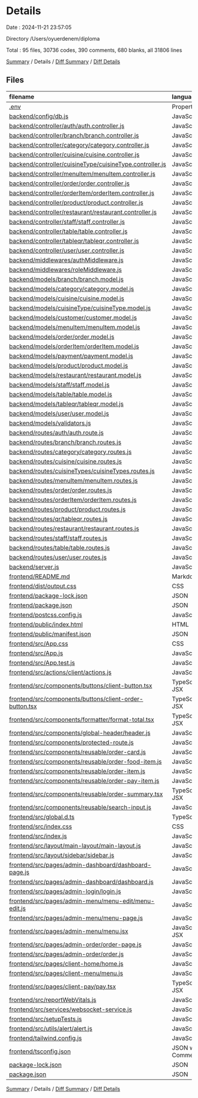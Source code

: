 # Details

Date : 2024-11-21 23:57:05

Directory /Users/oyuerdenem/diploma

Total : 95 files,  30736 codes, 390 comments, 680 blanks, all 31806 lines

[Summary](results.md) / Details / [Diff Summary](diff.md) / [Diff Details](diff-details.md)

## Files
| filename | language | code | comment | blank | total |
| :--- | :--- | ---: | ---: | ---: | ---: |
| [.env](/.env) | Properties | 4 | 0 | 0 | 4 |
| [backend/config/db.js](/backend/config/db.js) | JavaScript | 10 | 0 | 2 | 12 |
| [backend/controller/auth/auth.controller.js](/backend/controller/auth/auth.controller.js) | JavaScript | 55 | 0 | 10 | 65 |
| [backend/controller/branch/branch.controller.js](/backend/controller/branch/branch.controller.js) | JavaScript | 124 | 0 | 15 | 139 |
| [backend/controller/category/category.controller.js](/backend/controller/category/category.controller.js) | JavaScript | 73 | 0 | 12 | 85 |
| [backend/controller/cuisine/cuisine.controller.js](/backend/controller/cuisine/cuisine.controller.js) | JavaScript | 76 | 56 | 22 | 154 |
| [backend/controller/cuisineType/cuisineType.controller.js](/backend/controller/cuisineType/cuisineType.controller.js) | JavaScript | 67 | 0 | 12 | 79 |
| [backend/controller/menuItem/menuItem.controller.js](/backend/controller/menuItem/menuItem.controller.js) | JavaScript | 118 | 0 | 18 | 136 |
| [backend/controller/order/order.controller.js](/backend/controller/order/order.controller.js) | JavaScript | 104 | 4 | 18 | 126 |
| [backend/controller/orderItem/orderItem.controller.js](/backend/controller/orderItem/orderItem.controller.js) | JavaScript | 72 | 19 | 15 | 106 |
| [backend/controller/product/product.controller.js](/backend/controller/product/product.controller.js) | JavaScript | 62 | 0 | 12 | 74 |
| [backend/controller/restaurant/restaurant.controller.js](/backend/controller/restaurant/restaurant.controller.js) | JavaScript | 108 | 0 | 16 | 124 |
| [backend/controller/staff/staff.controller.js](/backend/controller/staff/staff.controller.js) | JavaScript | 49 | 0 | 7 | 56 |
| [backend/controller/table/table.controller.js](/backend/controller/table/table.controller.js) | JavaScript | 69 | 0 | 12 | 81 |
| [backend/controller/tableqr/tableqr.controller.js](/backend/controller/tableqr/tableqr.controller.js) | JavaScript | 27 | 0 | 5 | 32 |
| [backend/controller/user/user.controller.js](/backend/controller/user/user.controller.js) | JavaScript | 47 | 0 | 7 | 54 |
| [backend/middlewares/authMiddleware.js](/backend/middlewares/authMiddleware.js) | JavaScript | 17 | 0 | 3 | 20 |
| [backend/middlewares/roleMiddleware.js](/backend/middlewares/roleMiddleware.js) | JavaScript | 8 | 0 | 3 | 11 |
| [backend/models/branch/branch.model.js](/backend/models/branch/branch.model.js) | JavaScript | 83 | 0 | 4 | 87 |
| [backend/models/category/category.model.js](/backend/models/category/category.model.js) | JavaScript | 35 | 0 | 4 | 39 |
| [backend/models/cuisine/cuisine.model.js](/backend/models/cuisine/cuisine.model.js) | JavaScript | 35 | 11 | 4 | 50 |
| [backend/models/cuisineType/cuisineType.model.js](/backend/models/cuisineType/cuisineType.model.js) | JavaScript | 30 | 0 | 4 | 34 |
| [backend/models/customer/customer.model.js](/backend/models/customer/customer.model.js) | JavaScript | 31 | 0 | 5 | 36 |
| [backend/models/menuItem/menuItem.model.js](/backend/models/menuItem/menuItem.model.js) | JavaScript | 33 | 0 | 4 | 37 |
| [backend/models/order/order.model.js](/backend/models/order/order.model.js) | JavaScript | 49 | 0 | 4 | 53 |
| [backend/models/orderItem/orderItem.model.js](/backend/models/orderItem/orderItem.model.js) | JavaScript | 37 | 1 | 5 | 43 |
| [backend/models/payment/payment.model.js](/backend/models/payment/payment.model.js) | JavaScript | 35 | 0 | 4 | 39 |
| [backend/models/product/product.model.js](/backend/models/product/product.model.js) | JavaScript | 15 | 0 | 4 | 19 |
| [backend/models/restaurant/restaurant.model.js](/backend/models/restaurant/restaurant.model.js) | JavaScript | 26 | 0 | 4 | 30 |
| [backend/models/staff/staff.model.js](/backend/models/staff/staff.model.js) | JavaScript | 59 | 0 | 5 | 64 |
| [backend/models/table/table.model.js](/backend/models/table/table.model.js) | JavaScript | 37 | 0 | 4 | 41 |
| [backend/models/tableqr/tableqr.model.js](/backend/models/tableqr/tableqr.model.js) | JavaScript | 35 | 0 | 4 | 39 |
| [backend/models/user/user.model.js](/backend/models/user/user.model.js) | JavaScript | 23 | 0 | 4 | 27 |
| [backend/models/validators.js](/backend/models/validators.js) | JavaScript | 11 | 5 | 8 | 24 |
| [backend/routes/auth/auth.route.js](/backend/routes/auth/auth.route.js) | JavaScript | 6 | 0 | 4 | 10 |
| [backend/routes/branch/branch.routes.js](/backend/routes/branch/branch.routes.js) | JavaScript | 15 | 0 | 4 | 19 |
| [backend/routes/category/category.routes.js](/backend/routes/category/category.routes.js) | JavaScript | 13 | 0 | 4 | 17 |
| [backend/routes/cuisine/cuisine.routes.js](/backend/routes/cuisine/cuisine.routes.js) | JavaScript | 13 | 0 | 4 | 17 |
| [backend/routes/cuisineTypes/cuisineTypes.routes.js](/backend/routes/cuisineTypes/cuisineTypes.routes.js) | JavaScript | 13 | 0 | 4 | 17 |
| [backend/routes/menuItem/menuItem.routes.js](/backend/routes/menuItem/menuItem.routes.js) | JavaScript | 16 | 0 | 4 | 20 |
| [backend/routes/order/order.routes.js](/backend/routes/order/order.routes.js) | JavaScript | 16 | 0 | 4 | 20 |
| [backend/routes/orderItem/orderItem.routes.js](/backend/routes/orderItem/orderItem.routes.js) | JavaScript | 10 | 0 | 4 | 14 |
| [backend/routes/product/product.routes.js](/backend/routes/product/product.routes.js) | JavaScript | 13 | 0 | 4 | 17 |
| [backend/routes/qr/tableqr.routes.js](/backend/routes/qr/tableqr.routes.js) | JavaScript | 6 | 0 | 4 | 10 |
| [backend/routes/restaurant/restaurant.routes.js](/backend/routes/restaurant/restaurant.routes.js) | JavaScript | 15 | 0 | 4 | 19 |
| [backend/routes/staff/staff.routes.js](/backend/routes/staff/staff.routes.js) | JavaScript | 11 | 1 | 5 | 17 |
| [backend/routes/table/table.routes.js](/backend/routes/table/table.routes.js) | JavaScript | 9 | 2 | 5 | 16 |
| [backend/routes/user/user.routes.js](/backend/routes/user/user.routes.js) | JavaScript | 13 | 0 | 4 | 17 |
| [backend/server.js](/backend/server.js) | JavaScript | 63 | 16 | 13 | 92 |
| [frontend/README.md](/frontend/README.md) | Markdown | 38 | 0 | 33 | 71 |
| [frontend/dist/output.css](/frontend/dist/output.css) | CSS | 331 | 165 | 78 | 574 |
| [frontend/package-lock.json](/frontend/package-lock.json) | JSON | 20,522 | 0 | 1 | 20,523 |
| [frontend/package.json](/frontend/package.json) | JSON | 56 | 0 | 1 | 57 |
| [frontend/postcss.config.js](/frontend/postcss.config.js) | JavaScript | 6 | 0 | 1 | 7 |
| [frontend/public/index.html](/frontend/public/index.html) | HTML | 20 | 23 | 1 | 44 |
| [frontend/public/manifest.json](/frontend/public/manifest.json) | JSON | 25 | 0 | 1 | 26 |
| [frontend/src/App.css](/frontend/src/App.css) | CSS | 33 | 0 | 6 | 39 |
| [frontend/src/App.js](/frontend/src/App.js) | JavaScript | 74 | 7 | 11 | 92 |
| [frontend/src/App.test.js](/frontend/src/App.test.js) | JavaScript | 7 | 0 | 2 | 9 |
| [frontend/src/actions/client/actions.js](/frontend/src/actions/client/actions.js) | JavaScript | 24 | 0 | 6 | 30 |
| [frontend/src/components/buttons/client-button.tsx](/frontend/src/components/buttons/client-button.tsx) | TypeScript JSX | 65 | 1 | 5 | 71 |
| [frontend/src/components/buttons/client-order-button.tsx](/frontend/src/components/buttons/client-order-button.tsx) | TypeScript JSX | 45 | 6 | 4 | 55 |
| [frontend/src/components/formatter/format-total.tsx](/frontend/src/components/formatter/format-total.tsx) | TypeScript JSX | 12 | 0 | 6 | 18 |
| [frontend/src/components/global-header/header.js](/frontend/src/components/global-header/header.js) | JavaScript | 48 | 0 | 6 | 54 |
| [frontend/src/components/protected-route.js](/frontend/src/components/protected-route.js) | JavaScript | 8 | 0 | 3 | 11 |
| [frontend/src/components/reusable/order-card.js](/frontend/src/components/reusable/order-card.js) | JavaScript | 32 | 1 | 3 | 36 |
| [frontend/src/components/reusable/order-food-item.js](/frontend/src/components/reusable/order-food-item.js) | JavaScript | 16 | 1 | 1 | 18 |
| [frontend/src/components/reusable/order-item.js](/frontend/src/components/reusable/order-item.js) | JavaScript | 52 | 1 | 5 | 58 |
| [frontend/src/components/reusable/order-pay-item.js](/frontend/src/components/reusable/order-pay-item.js) | JavaScript | 29 | 0 | 3 | 32 |
| [frontend/src/components/reusable/order-summary.tsx](/frontend/src/components/reusable/order-summary.tsx) | TypeScript JSX | 191 | 1 | 12 | 204 |
| [frontend/src/components/reusable/search-input.js](/frontend/src/components/reusable/search-input.js) | JavaScript | 12 | 0 | 3 | 15 |
| [frontend/src/global.d.ts](/frontend/src/global.d.ts) | TypeScript | 20 | 0 | 5 | 25 |
| [frontend/src/index.css](/frontend/src/index.css) | CSS | 7 | 0 | 2 | 9 |
| [frontend/src/index.js](/frontend/src/index.js) | JavaScript | 12 | 0 | 2 | 14 |
| [frontend/src/layout/main-layout/main-layout.js](/frontend/src/layout/main-layout/main-layout.js) | JavaScript | 15 | 0 | 4 | 19 |
| [frontend/src/layout/sidebar/sidebar.js](/frontend/src/layout/sidebar/sidebar.js) | JavaScript | 144 | 2 | 13 | 159 |
| [frontend/src/pages/admin-dashboard/dashboard-page.js](/frontend/src/pages/admin-dashboard/dashboard-page.js) | JavaScript | 10 | 0 | 2 | 12 |
| [frontend/src/pages/admin-dashboard/dashboard.js](/frontend/src/pages/admin-dashboard/dashboard.js) | JavaScript | 257 | 0 | 10 | 267 |
| [frontend/src/pages/admin-login/login.js](/frontend/src/pages/admin-login/login.js) | JavaScript | 127 | 1 | 9 | 137 |
| [frontend/src/pages/admin-menu/menu-edit/menu-edit.js](/frontend/src/pages/admin-menu/menu-edit/menu-edit.js) | JavaScript | 137 | 0 | 13 | 150 |
| [frontend/src/pages/admin-menu/menu-page.js](/frontend/src/pages/admin-menu/menu-page.js) | JavaScript | 10 | 0 | 2 | 12 |
| [frontend/src/pages/admin-menu/menu.jsx](/frontend/src/pages/admin-menu/menu.jsx) | JavaScript JSX | 190 | 11 | 16 | 217 |
| [frontend/src/pages/admin-order/order-page.js](/frontend/src/pages/admin-order/order-page.js) | JavaScript | 10 | 0 | 2 | 12 |
| [frontend/src/pages/admin-order/order.js](/frontend/src/pages/admin-order/order.js) | JavaScript | 112 | 11 | 7 | 130 |
| [frontend/src/pages/client-home/home.js](/frontend/src/pages/client-home/home.js) | JavaScript | 74 | 0 | 8 | 82 |
| [frontend/src/pages/client-menu/menu.js](/frontend/src/pages/client-menu/menu.js) | JavaScript | 225 | 39 | 28 | 292 |
| [frontend/src/pages/client-pay/pay.tsx](/frontend/src/pages/client-pay/pay.tsx) | TypeScript JSX | 148 | 0 | 15 | 163 |
| [frontend/src/reportWebVitals.js](/frontend/src/reportWebVitals.js) | JavaScript | 12 | 0 | 2 | 14 |
| [frontend/src/services/websocket-service.js](/frontend/src/services/websocket-service.js) | JavaScript | 36 | 0 | 10 | 46 |
| [frontend/src/setupTests.js](/frontend/src/setupTests.js) | JavaScript | 1 | 4 | 1 | 6 |
| [frontend/src/utils/alert/alert.js](/frontend/src/utils/alert/alert.js) | JavaScript | 29 | 0 | 3 | 32 |
| [frontend/tailwind.config.js](/frontend/tailwind.config.js) | JavaScript | 10 | 1 | 0 | 11 |
| [frontend/tsconfig.json](/frontend/tsconfig.json) | JSON with Comments | 8 | 0 | 1 | 9 |
| [package-lock.json](/package-lock.json) | JSON | 5,566 | 0 | 1 | 5,567 |
| [package.json](/package.json) | JSON | 34 | 0 | 1 | 35 |

[Summary](results.md) / Details / [Diff Summary](diff.md) / [Diff Details](diff-details.md)